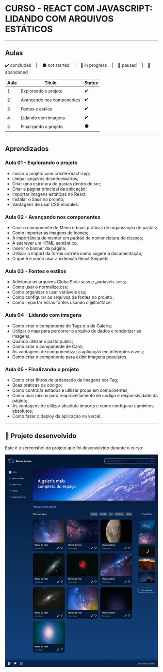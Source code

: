 # CURSO - REACT COM JAVASCRIPT: LIDANDO COM ARQUIVOS ESTÁTICOS

---

## Aulas
<p>
  ✔️ concluded &nbsp;&nbsp;&nbsp;|&nbsp;&nbsp;&nbsp;
  ⚫ not started &nbsp;&nbsp;&nbsp;|&nbsp;&nbsp;&nbsp;
  🔵 in progress &nbsp;&nbsp;&nbsp;|&nbsp;&nbsp;&nbsp;
  🔶 paused &nbsp;&nbsp;&nbsp;|&nbsp;&nbsp;&nbsp;
  🔴 abandoned 
</p>

| Aula | Titulo | Status |
| --- | --- | --- |
| 1 | Explorando o projeto | ✔️ |
| 2 | Avançando nos componentes | ✔️ |
| 3 | Fontes e estilos | ✔️ |
| 4 | Lidando com imagens | ✔️ |
| 5 | Finalizando o projeto | ⚫ |

---

## Aprendizados

### Aula 01 - Explorando o projeto
<ul>
  <li>Iniciar o projeto com create-react-app;</li>
  <li>Limpar arquivos desnecessários;</li>
  <li>Criar uma estrutura de pastas dentro de src;</li>
  <li>Criar a página principal da aplicação;</li>
  <li>Importar imagens estáticas no React;</li>
  <li>Instalar o Sass no projeto;</li>
  <li>Vantagens de usar CSS modules.</li>
</ul>

### Aula 02 - Avançando nos componentes
<ul>
  <li>
    Criar o componente de Menu e boas práticas de organização de pastas;
  </li>
  <li>Como importar as imagens de ícones;</li>
  <li>A importância de manter um padrão de nomenclatura de classes;</li>
  <li>A escrever um HTML semântico;</li>
  <li>Inserir o banner da página;</li>
  <li>Utilizar o import da forma correta como sugere a documentação;</li>
  <li>O que é e como usar a extensão React Snippets.</li>
</ul>

### Aula 03 - Fontes e estilos
<ul>
  <li>Adicionar os arquivos GlobalStyle.scss e _variaveis.scss;</li>
  <li>Como usar o normalize.css;</li>
  <li>Como organizar e usar variáveis css;</li>
  <li>Como configurar os arquivos de fontes no projeto ;</li>
  <li>Como importar essas fontes usando o @fontface.</li>
</ul>

### Aula 04 - Lidando com imagens
<ul>
  <li>Como criar o componente de Tags e o de Galeria;</li>
  <li>Utilizar o map para percorrer o arquivo de dados e renderizar as imagens;</li>
  <li>Quando utilizar a pasta public;</li>
  <li>Como criar o componente de Card;</li>
  <li>As vantagens de componentizar a aplicação em diferentes níveis;</li>
  <li>Como criar o componente para exibir imagens populares.</li>
</ul>

### Aula 05 - Finalizando o projeto
<ul>
  <li>Como criar filtros de ordenação de imagens por Tag;</li>
  <li>Boas práticas de código;</li>
  <li>Como controlar estados e utilizar props em componentes;</li>
  <li>Como usar mixins para reaproveitamento de código e responsividade da página;</li>
  <li>As vantagens de utilizar absolute imports e como configurar caminhos absolutos;</li>
  <li>Como fazer o deploy da aplicação na vercel.</li>
</ul>

---

## 🎯 Projeto desenvolvido
Este é o screenshot do projeto que foi desenvolvido durante o curso:

<p align="center">
  <img alt="Miniatura da imagem do projeto"src="../../.github/preview-aluraSpace.png">
</p>